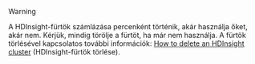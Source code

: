 

> [!WARNING]
> A HDInsight-fürtök számlázása percenként történik, akár használja őket, akár nem. Kérjük, mindig törölje a fürtöt, ha már nem használja. A fürtök törlésével kapcsolatos további információk: [How to delete an HDInsight cluster](../articles/hdinsight/hdinsight-delete-cluster.md) (HDInsight-fürtök törlése).
> 
> 



<!--HONumber=Jan17_HO1-->


